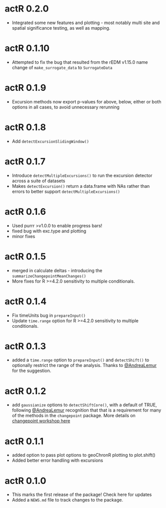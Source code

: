# actR 0.2.0

* Integrated some new features and plotting - most notably multi site and spatial significance testing, as well as mapping.

# actR 0.1.10

* Attempted to fix the bug that resulted from the rEDM v1.15.0 name change of `make_surrogate_data` to `SurrogateData`

# actR 0.1.9

* Excursion methods now export p-values for above, below, either or both options in all cases, to avoid unnecessary rerunning

# actR 0.1.8

* Add `detectExcursionSlidingWindow()`

# actR 0.1.7

* Introduce `detectMultipleExcursions()` to run the excursion detector across a suite of datasets
* Makes `detectExcursion()` return a data.frame with NAs rather than errors to better support `detectMultipleExcursions()`

# actR 0.1.6

* Used purrr >v1.0.0 to enable progress bars!
* fixed bug with exc.type and plotting
* minor fixes

# actR 0.1.5

* merged in calculate deltas - introducing the `summarizeChangepointMeanChanges()`
* More fixes for R >=4.2.0 sensitivity to multiple conditionals.

# actR 0.1.4

* Fix timeUnits bug in `prepareInput()` 
* Update `time.range` option for R >=4.2.0 sensitivity to multiple conditionals.

# actR 0.1.3

* added a `time.range` option to `prepareInput()` and `detectShift()` to optionally restrict the range of the analysis. Thanks to [@AndreaLemur](https://github.com/AndreaLemur) for the suggestion. 

# actR 0.1.2

* add `gaussianize` options to `detectShiftCore()`, with a default of TRUE, following [@AndreaLemur](https://github.com/AndreaLemur) recognition that that is a requirement for many of the methods in the `changepoint` package. More details on [changepoint workshop here](https://www.youtube.com/watch?v=UfGrLJ7S3sc) 

# actR 0.1.1

* added option to pass plot options to geoChronR plotting to plot.shift()
* Added better error handling with excursions

# actR 0.1.0

* This marks the first release of the package! Check here for updates
* Added a `NEWS.md` file to track changes to the package.
